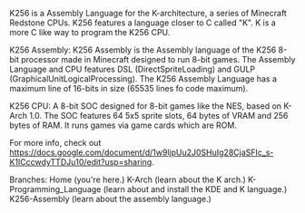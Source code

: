 K256 is a Assembly Language for the K-architecture, a series of Minecraft Redstone CPUs. K256 features a language closer to C called "K". K is a more C like way to program the K256 CPU.

K256 Assembly: K256 Assembly is the Assembly language of the K256 8-bit processor made in Minecraft designed to run 8-bit games. The Assembly Language and CPU features DSL (DirectSpriteLoading) and GULP (GraphicalUnitLogicalProcessing). The K256 Assembly Language has a maximum line of 16-bits in size (65535 lines fo code maximum).

K256 CPU: A 8-bit SOC designed for 8-bit games like the NES, based on K-Arch 1.0. The SOC features 64 5x5 sprite slots, 64 bytes of VRAM and 256 bytes of RAM. It runs games via game cards which are ROM.

For more info, check out https://docs.google.com/document/d/1w9ljpUu2J0SHuIg28CjaSFIc_s-K1ICccwdyTTDJu10/edit?usp=sharing.

Branches: Home (you're here.)
K-Arch (learn about the K arch.)
K-Programming_Language (learn about and install the KDE and K language.)
K256-Assembly (learn about the assembly language.)
